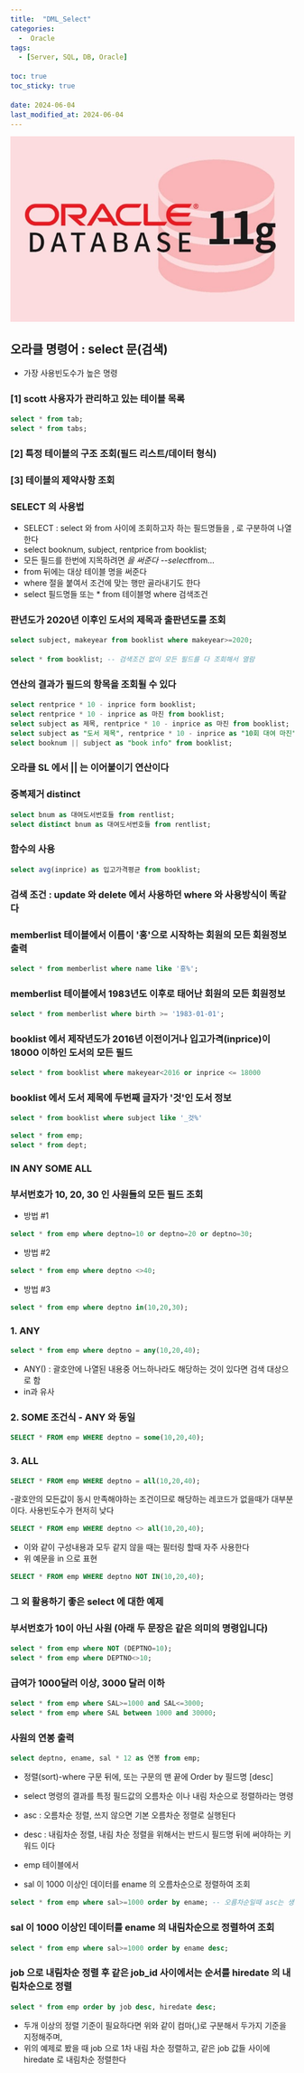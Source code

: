 ```yaml
---
title:  "DML_Select"
categories:
  -  Oracle
tags:
  - [Server, SQL, DB, Oracle]

toc: true
toc_sticky: true

date: 2024-06-04
last_modified_at: 2024-06-04
---
```


![oracle.png](/assets/images/oracle.png)

## 오라클 명령어 : select 문(검색)
- 가장 사용빈도수가 높은 명령

### [1] scott 사용자가 관리하고 있는 테이블 목록

```sql
select * from tab;
select * from tabs;
```

### [2] 특정 테이블의 구조 조회(필드 리스트/데이터 형식)

### [3] 테이블의 제약사항 조회

### SELECT 의 사용법
- SELECT : select 와 from 사이에 조회하고자 하는 필드명들을 , 로 구분하여 나열한다
- select booknum, subject, rentprice from booklist;
- 모든 필드를 한번에 지목하려면 *을 써준다 --select*from... 
- from 뒤에는 대상 테이블 명을 써준다
- where 절을 붙여서 조건에 맞는 행만 골라내기도 한다
- select 필드명들 또는 * from 테이블명 where 검색조건

### 판년도가 2020년 이후인 도서의 제목과 출판년도를 조회

```sql
select subject, makeyear from booklist where makeyear>=2020;

select * from booklist; -- 검색조건 없이 모든 필드를 다 조회해서 열람
```

###  연산의 결과가 필드의 항목을 조회될 수 있다

```sql
select rentprice * 10 - inprice form booklist;
select rentprice * 10 - inprice as 마진 from booklist;
select subject as 제목, rentprice * 10 - inprice as 마진 from booklist;
select subject as "도서 제목", rentprice * 10 - inprice as "10회 대여 마진" from booklist;
select booknum || subject as "book info" from booklist;
```

### 오라클 SL 에서 || 는 이어붙이기 연산이다

### 중복제거 distinct

```sql
select bnum as 대여도서번호들 from rentlist;
select distinct bnum as 대여도서번호들 from rentlist;
```

### 함수의 사용

```sql
select avg(inprice) as 입고가격평균 from booklist;
```

### 검색 조건 : update 와 delete 에서 사용하던 where 와 사용방식이 똑같다

### memberlist 테이블에서 이름이 '홍'으로 시작하는 회원의 모든 회원정보 출력

```sql
select * from memberlist where name like '흥%';
```

###  memberlist 테이블에서 1983년도 이후로 태어난 회원의 모든 회원정보

```sql
select * from memberlist where birth >= '1983-01-01';
```

### booklist 에서 제작년도가 2016년 이전이거나 입고가격(inprice)이 18000 이하인 도서의 모든 필드

```sql
select * from booklist where makeyear<2016 or inprice <= 18000
```

###  booklist 에서 도서 제목에 두번째 글자가 '것'인 도서 정보

```sql
select * from booklist where subject like '_것%'
```

```sql
select * from emp;
select * from dept;
```

### IN ANY SOME ALL

### 부서번호가 10, 20, 30 인 사원들의 모든 필드 조회

- 방법 #1

```sql
select * from emp where deptno=10 or deptno=20 or deptno=30;
```

- 방법 #2

```sql
select * from emp where deptno <>40;
```

- 방법 #3

```sql
select * from emp where deptno in(10,20,30);
```


### 1. ANY

```sql
select * from emp where deptno = any(10,20,40); 
```

-  ANY() : 괄호안에 나열된 내용중 어느하나라도 해당하는 것이 있다면 검색 대상으로 함
-  in과 유사

### 2. SOME 조건식 - ANY 와 동일

```sql
SELECT * FROM emp WHERE deptno = some(10,20,40);
```

### 3. ALL

```sql
SELECT * FROM emp WHERE deptno = all(10,20,40);
```

-괄호안의 모든값이 동시 만족해야하는 조건이므로 해당하는 레코드가 없을때가 대부분이다. 사용빈도수가 현저히 낮다

```sql
SELECT * FROM emp WHERE deptno <> all(10,20,40);
```

- 이와 같이 구성내용과 모두 같지 않을 때는 필터링 할때 자주 사용한다
- 위 예문을 in 으로 표현

```sql
SELECT * FROM emp WHERE deptno NOT IN(10,20,40);
```

### 그 외 활용하기 좋은 select 에 대한 예제

### 부서번호가 10이 아닌 사원 (아래 두 문장은 같은 의미의 명령입니다)

```sql
select * from emp where NOT (DEPTNO=10);
select * from emp where DEPTNO<>10;
```

### 급여가 1000달러 이상, 3000 달러 이하

```sql
select * from emp where SAL>=1000 and SAL<=3000;
select * from emp where SAL between 1000 and 30000;
```

### 사원의 연봉 출력

```sql
select deptno, ename, sal * 12 as 연봉 from emp;
```

- 정렬(sort)-where 구문 뒤에, 또는 구문의 맨 끝에 Order by 필드명 [desc]
- select 명령의 결과를 특정 필드값의 오름차순 이나 내림 차순으로 정렬하라는 명령
- asc : 오름차순 정렬, 쓰지 않으면 기본 오름차순 정렬로 실행된다
- desc : 내림차순 정렬, 내림 차순 정렬을 위해서는 반드시 필드명 뒤에 써야하는 키워드 이다

- emp 테이블에서
- sal 이 1000 이상인 데이터를 ename 의 오름차순으로 정렬하여 조회

```sql
select * from emp where sal>=1000 order by ename; -- 오름차순일때 asc는 생략 가능
```

### sal 이 1000 이상인 데이터를 ename 의 내림차순으로 정렬하여 조회

```sql
select * from emp where sal>=1000 order by ename desc;
```

### job 으로 내림차순 정렬 후 같은 job_id 사이에서는 순서를 hiredate 의 내림차순으로 정렬

```sql
select * from emp order by job desc, hiredate desc;
```

- 두개 이상의 정렬 기준이 필요하다면 위와 같이 컴마(,)로 구분해서 두가지 기준을 지정해주며,
- 위의 예제로 봤을 때 job 으로 1차 내림 차순 정렬하고, 같은 job 값들 사이에 hiredate 로 내림차순 정렬한다


